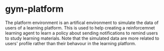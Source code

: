 # gym-platform

The platform environment is an artifical environment to simulate the data of users of a learning platform. This is used to help creating a reinforcemnet learning agent to learn a policy about sending notifications to remind users to study learning materials. Note that the simulated data are more related to users' profile rather than their behavour in the learning platform.
